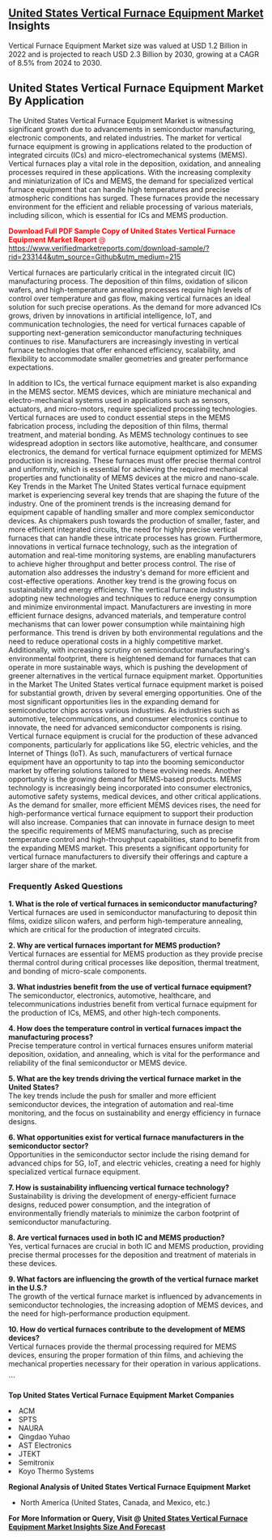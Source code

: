 <h2><a href="https://www.verifiedmarketreports.com/download-sample/?rid=233144&amp;utm_source=Github&amp;utm_medium=215" target="_blank">United States Vertical Furnace Equipment Market</a> Insights</h2><p>Vertical Furnace Equipment Market size was valued at USD 1.2 Billion in 2022 and is projected to reach USD 2.3 Billion by 2030, growing at a CAGR of 8.5% from 2024 to 2030.</p><p> <h2>United States Vertical Furnace Equipment Market By Application</h2> <p>The United States Vertical Furnace Equipment Market is witnessing significant growth due to advancements in semiconductor manufacturing, electronic components, and related industries. The market for vertical furnace equipment is growing in applications related to the production of integrated circuits (ICs) and micro-electromechanical systems (MEMS). Vertical furnaces play a vital role in the deposition, oxidation, and annealing processes required in these applications. With the increasing complexity and miniaturization of ICs and MEMS, the demand for specialized vertical furnace equipment that can handle high temperatures and precise atmospheric conditions has surged. These furnaces provide the necessary environment for the efficient and reliable processing of various materials, including silicon, which is essential for ICs and MEMS production. <p><span class=""><span style="color: #ff0000;"><strong>Download Full PDF Sample Copy of United States Vertical Furnace Equipment Market Report</strong> @ </span><a href="https://www.verifiedmarketreports.com/download-sample/?rid=233144&amp;utm_source=Github&amp;utm_medium=215" target="_blank">https://www.verifiedmarketreports.com/download-sample/?rid=233144&amp;utm_source=Github&amp;utm_medium=215</a></span></p> Vertical furnaces are particularly critical in the integrated circuit (IC) manufacturing process. The deposition of thin films, oxidation of silicon wafers, and high-temperature annealing processes require high levels of control over temperature and gas flow, making vertical furnaces an ideal solution for such precise operations. As the demand for more advanced ICs grows, driven by innovations in artificial intelligence, IoT, and communication technologies, the need for vertical furnaces capable of supporting next-generation semiconductor manufacturing techniques continues to rise. Manufacturers are increasingly investing in vertical furnace technologies that offer enhanced efficiency, scalability, and flexibility to accommodate smaller geometries and greater performance expectations. <p>In addition to ICs, the vertical furnace equipment market is also expanding in the MEMS sector. MEMS devices, which are miniature mechanical and electro-mechanical systems used in applications such as sensors, actuators, and micro-motors, require specialized processing technologies. Vertical furnaces are used to conduct essential steps in the MEMS fabrication process, including the deposition of thin films, thermal treatment, and material bonding. As MEMS technology continues to see widespread adoption in sectors like automotive, healthcare, and consumer electronics, the demand for vertical furnace equipment optimized for MEMS production is increasing. These furnaces must offer precise thermal control and uniformity, which is essential for achieving the required mechanical properties and functionality of MEMS devices at the micro and nano-scale. Key Trends in the Market The United States vertical furnace equipment market is experiencing several key trends that are shaping the future of the industry. One of the prominent trends is the increasing demand for equipment capable of handling smaller and more complex semiconductor devices. As chipmakers push towards the production of smaller, faster, and more efficient integrated circuits, the need for highly precise vertical furnaces that can handle these intricate processes has grown. Furthermore, innovations in vertical furnace technology, such as the integration of automation and real-time monitoring systems, are enabling manufacturers to achieve higher throughput and better process control. The rise of automation also addresses the industry's demand for more efficient and cost-effective operations. Another key trend is the growing focus on sustainability and energy efficiency. The vertical furnace industry is adopting new technologies and techniques to reduce energy consumption and minimize environmental impact. Manufacturers are investing in more efficient furnace designs, advanced materials, and temperature control mechanisms that can lower power consumption while maintaining high performance. This trend is driven by both environmental regulations and the need to reduce operational costs in a highly competitive market. Additionally, with increasing scrutiny on semiconductor manufacturing's environmental footprint, there is heightened demand for furnaces that can operate in more sustainable ways, which is pushing the development of greener alternatives in the vertical furnace equipment market. Opportunities in the Market The United States vertical furnace equipment market is poised for substantial growth, driven by several emerging opportunities. One of the most significant opportunities lies in the expanding demand for semiconductor chips across various industries. As industries such as automotive, telecommunications, and consumer electronics continue to innovate, the need for advanced semiconductor components is rising. Vertical furnace equipment is crucial for the production of these advanced components, particularly for applications like 5G, electric vehicles, and the Internet of Things (IoT). As such, manufacturers of vertical furnace equipment have an opportunity to tap into the booming semiconductor market by offering solutions tailored to these evolving needs. Another opportunity is the growing demand for MEMS-based products. MEMS technology is increasingly being incorporated into consumer electronics, automotive safety systems, medical devices, and other critical applications. As the demand for smaller, more efficient MEMS devices rises, the need for high-performance vertical furnace equipment to support their production will also increase. Companies that can innovate in furnace design to meet the specific requirements of MEMS manufacturing, such as precise temperature control and high-throughput capabilities, stand to benefit from the expanding MEMS market. This presents a significant opportunity for vertical furnace manufacturers to diversify their offerings and capture a larger share of the market. <h3>Frequently Asked Questions</h3> <p><strong>1. What is the role of vertical furnaces in semiconductor manufacturing?</strong><br>Vertical furnaces are used in semiconductor manufacturing to deposit thin films, oxidize silicon wafers, and perform high-temperature annealing, which are critical for the production of integrated circuits.</p> <p><strong>2. Why are vertical furnaces important for MEMS production?</strong><br>Vertical furnaces are essential for MEMS production as they provide precise thermal control during critical processes like deposition, thermal treatment, and bonding of micro-scale components.</p> <p><strong>3. What industries benefit from the use of vertical furnace equipment?</strong><br>The semiconductor, electronics, automotive, healthcare, and telecommunications industries benefit from vertical furnace equipment for the production of ICs, MEMS, and other high-tech components.</p> <p><strong>4. How does the temperature control in vertical furnaces impact the manufacturing process?</strong><br>Precise temperature control in vertical furnaces ensures uniform material deposition, oxidation, and annealing, which is vital for the performance and reliability of the final semiconductor or MEMS device.</p> <p><strong>5. What are the key trends driving the vertical furnace market in the United States?</strong><br>The key trends include the push for smaller and more efficient semiconductor devices, the integration of automation and real-time monitoring, and the focus on sustainability and energy efficiency in furnace designs.</p> <p><strong>6. What opportunities exist for vertical furnace manufacturers in the semiconductor sector?</strong><br>Opportunities in the semiconductor sector include the rising demand for advanced chips for 5G, IoT, and electric vehicles, creating a need for highly specialized vertical furnace equipment.</p> <p><strong>7. How is sustainability influencing vertical furnace technology?</strong><br>Sustainability is driving the development of energy-efficient furnace designs, reduced power consumption, and the integration of environmentally friendly materials to minimize the carbon footprint of semiconductor manufacturing.</p> <p><strong>8. Are vertical furnaces used in both IC and MEMS production?</strong><br>Yes, vertical furnaces are crucial in both IC and MEMS production, providing precise thermal processes for the deposition and treatment of materials in these devices.</p> <p><strong>9. What factors are influencing the growth of the vertical furnace market in the U.S.?</strong><br>The growth of the vertical furnace market is influenced by advancements in semiconductor technologies, the increasing adoption of MEMS devices, and the need for high-performance production equipment.</p> <p><strong>10. How do vertical furnaces contribute to the development of MEMS devices?</strong><br>Vertical furnaces provide the thermal processing required for MEMS devices, ensuring the proper formation of thin films, and achieving the mechanical properties necessary for their operation in various applications.</p> ```</p><p><strong>Top United States Vertical Furnace Equipment Market Companies</strong></p><div data-test-id=""><p><li>ACM</li><li> SPTS</li><li> NAURA</li><li> Qingdao Yuhao</li><li> AST Electronics</li><li> JTEKT</li><li> Semitronix</li><li> Koyo Thermo Systems</li></p><div><strong>Regional Analysis of&nbsp;United States Vertical Furnace Equipment Market</strong></div><ul><li dir="ltr"><p dir="ltr">North America&nbsp;(United States, Canada, and Mexico, etc.)</p></li></ul><p><strong>For More Information or Query, Visit @&nbsp;</strong><strong><a href="https://www.verifiedmarketreports.com/product/vertical-furnace-equipment-market/?utm_source=Github&amp;utm_medium=215" target="_blank">United States Vertical Furnace Equipment Market Insights Size And Forecast</a></strong></p></div>
